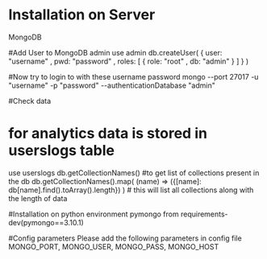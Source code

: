 # Installation on Server
MongoDB

#Add User to MongoDB admin
use admin
db.createUser(
   {
     user: "username" ,
     pwd: "password" , 
     roles: [ { role: "root"  , db: "admin"  } ]
   }
 )

#Now try to login to with these username password
mongo --port 27017 -u "username" -p "password" --authenticationDatabase "admin"

#Check data
# for analytics data is stored in userslogs table
use userslogs
db.getCollectionNames() #to get list of collections present in the db
db.getCollectionNames().map( (name) => ({[name]: db[name].find().toArray().length}) ) # this will list all collections along with the length of data

#Installation on python environment
pymongo from requirements-dev(pymongo==3.10.1)

#Config parameters
Please add the following parameters in config file
MONGO_PORT, MONGO_USER, MONGO_PASS, MONGO_HOST
